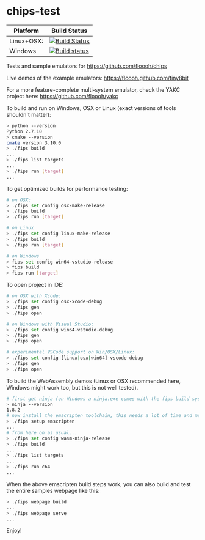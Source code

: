 # chips-test

| Platform | Build Status |
|-----|-----|
|Linux+OSX: |[![Build Status](https://travis-ci.org/floooh/chips-test.svg?branch=master)](https://travis-ci.org/floooh/chips-test)|
|Windows|[![Build status](https://ci.appveyor.com/api/projects/status/x92uvfn8l2lb4a7b?svg=true)](https://ci.appveyor.com/project/floooh/chips-test)|

Tests and sample emulators for https://github.com/floooh/chips

Live demos of the example emulators: https://floooh.github.com/tiny8bit

For a more feature-complete multi-system emulator, check the YAKC project
here: https://github.com/floooh/yakc

To build and run on Windows, OSX or Linux (exact versions of tools shouldn't matter):

```bash
> python --version
Python 2.7.10
> cmake --version
cmake version 3.10.0
> ./fips build
...
> ./fips list targets
...
> ./fips run [target]
...
```

To get optimized builds for performance testing:

```bash
# on OSX:
> ./fips set config osx-make-release
> ./fips build
> ./fips run [target]

# on Linux
> ./fips set config linux-make-release
> ./fips build
> ./fips run [target]

# on Windows
> fips set config win64-vstudio-release
> fips build
> fips run [target]
```

To open project in IDE:
```bash
# on OSX with Xcode:
> ./fips set config osx-xcode-debug
> ./fips gen
> ./fips open

# on Windows with Visual Studio:
> ./fips set config win64-vstudio-debug
> ./fips gen
> ./fips open

# experimental VSCode support on Win/OSX/Linux:
> ./fips set config [linux|osx|win64]-vscode-debug
> ./fips gen
> ./fips open
```

To build the WebAssembly demos (Linux or OSX recommended here, Windows
might work too, but this is not well tested).

```bash
# first get ninja (on Windows a ninja.exe comes with the fips build system)
> ninja --version
1.8.2
# now install the emscripten toolchain, this needs a lot of time and memory
> ./fips setup emscripten
...
# from here on as usual...
> ./fips set config wasm-ninja-release
> ./fips build
...
> ./fips list targets
...
> ./fips run c64
...
```

When the above emscripten build steps work, you can also build and test the
entire samples webpage like this:

```bash
> ./fips webpage build
...
> ./fips webpage serve
...
```

Enjoy!
